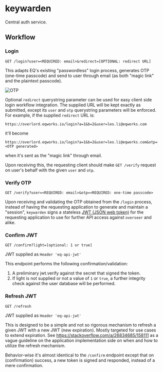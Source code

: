 # keywarden

Central auth service.

## Workflow

### Login

`GET /login?user=<REQUIRED: email>&redirect=[OPTIONAL: redirect URL]`

This adapts EQ's existing "passwordless" login process, generates OTP (one-time passcode) and send to user through email (as both "magic link" and the plaintext passcode).

![OTP](https://vignette.wikia.nocookie.net/yugioh/images/9/92/OneTimePasscode-CIBR-EN-R-1E.png/revision/latest/scale-to-width-down/300?cb=20171020172733)

Optional `redirect` querystring parameter can be used for easy client side login workflow integration. The supplied URL will be kept exactly as submitted, except its `user` and `otp` querystring parameters will be enforced. For example, if the supplied `redirect` URL is:

```https://overlord.eqworks.io/login?a=1&b=2&user=leo.li@eqworks.com```

it'll become

```https://overlord.eqworks.io/login?a=1&b=2&user=leo.li@eqworks.com&otp=<OTP generated>```

when it's sent as the "magic link" through email.

Upon receiving this, the requesting client should make `GET /verify` request on user's behalf with the given `user` and `otp`.

### Verify OTP

`GET /verify?user=<REQUIRED: email>&otp=<REQUIRED: one-time passcode>`

Upon receiving and validating the OTP obtained from the `/login` process, instead of having the requesting application to generate and maintain a "session", `keywarden` signs a stateless [JWT (JSON web token)](https://jwt.io) for the requesting application to use for further API access against `overseer` and alike.

### Confirm JWT 

`GET /confirm?light=[optional: 1 or true]`

JWT supplied as `Header 'eq-api-jwt'`

This endpoint performs the following confirmation/validation:
1. A preliminary jwt.verify against the secret that signed the token.
2. If light is not supplied or not a value of `1` or `true`, a further integrity check against the user database will be performed.

### Refresh JWT

`GET /refresh`

JWT supplied as `Header 'eq-api-jwt'`

This is designed to be a simple and not so rigorous mechanism to refresh a given JWT with a new JWT (new expiration). Mostly targeted for use cases to extend expiration. See https://stackoverflow.com/a/26834685/158111 as a vague guideline on the application implementation side on when and how to utilize the refresh mechanism.

Behavior-wise it's almost identical to the `/confirm` endpoint except that on (confirmation) success, a new token is signed and responded, instead of a mere confirmation.
